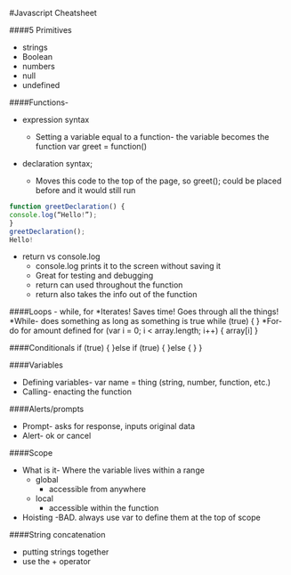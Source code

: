 #Javascript Cheatsheet

####5 Primitives
* strings
* Boolean
* numbers
* null
* undefined

####Functions-
* expression syntax
    *  Setting a variable equal to a function-
the variable becomes the function
var greet = function()

* declaration syntax;
    * Moves this code to the top of the page,
so greet(); could be placed before and it would still run

```javascript
function greetDeclaration() {
console.log(“Hello!”);
}
greetDeclaration();
Hello!
```
* return vs console.log
    * console.log prints it to the screen without saving it
    * Great for testing and debugging
    * return can used throughout the function
    * return also takes the info out of the function


####Loops - while, for
*Iterates!  Saves time!  Goes through all the things!
*While- does something as long as something is true
while (true) {  }
*For- do for amount defined
for (var i = 0; i < array.length; i++) {
array[i] }

####Conditionals
if (true) {
}else if (true) {
}else {
}
}

####Variables
* Defining variables- var name = thing (string, number, function, etc.)
* Calling- enacting the function

####Alerts/prompts
* Prompt- asks for response, inputs original data
* Alert- ok or cancel

####Scope
* What is it- Where the variable lives within a range
    *  global
        *  accessible from anywhere
    * local
        * accessible within the function
* Hoisting
-BAD. always use var to define them at the top of scope

####String concatenation
* putting strings together
* use the + operator
